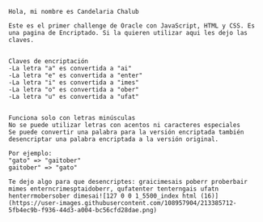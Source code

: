     Hola, mi nombre es Candelaria Chalub
    
    Este es el primer challenge de Oracle con JavaScript, HTML y CSS. Es una pagina de Encriptado. Si la quieren utilizar aqui les dejo las claves.


    Claves de encriptación
    -La letra "a" es convertida a "ai"
    -La letra "e" es convertida a "enter"
    -La letra "i" es convertida a "imes"
    -La letra "o" es convertida a "ober"
    -La letra "u" es convertida a "ufat"


    Funciona solo con letras minúsculas
    No se puede utilizar letras con acentos ni caracteres especiales
    Se puede convertir una palabra para la versión encriptada también desencriptar una palabra encriptada a la versión original.

    Por ejemplo:
    "gato" => "gaitober"
    gaitober" => "gato"

    Te dejo algo para que desencriptes: graicimesais poberr proberbair mimes enterncrimesptaidoberr, qufatenter tenterngais ufatn henterrmobersober dimesai![127 0 0 1_5500_index html (16)](https://user-images.githubusercontent.com/108957904/213385712-5fb4ec9b-f936-44d3-a004-bc56cfd28dae.png)
